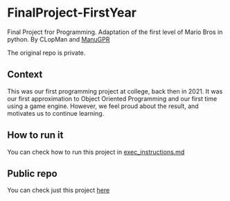 # FinalProject-FirstYear
Final Project fror Programming. Adaptation of the first level of Mario Bros in python. By CLopMan and [ManuGPR](https://github.com/ManuGPR)

The original repo is private.

## Context
This was our first programming project at college, back then in 2021. It was our first approximation to Object Oriented Programming and our first time using a game engine. However, we feel proud about the result, and motivates us to continue learning. 

## How to run it
You can check how to run this project in [exec_instructions.md](https://github.com/CLopMan/FinalProject-FirstYear/blob/main/exec_instructions.md)

## Public repo
You can check just this project [here](https://github.com/CLopMan/FinalProject-FirstYear.git)
